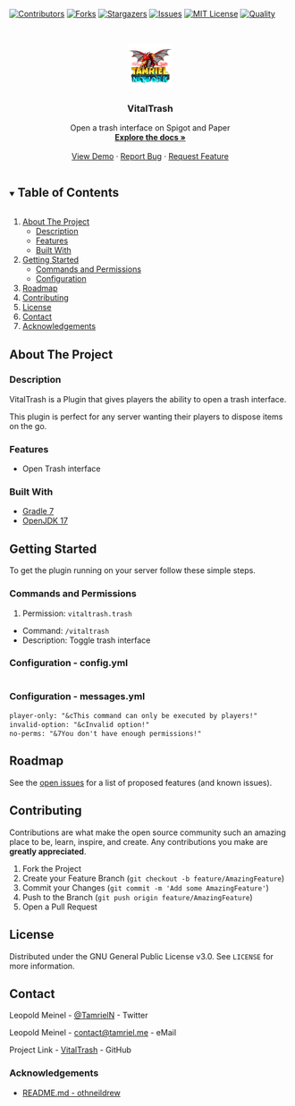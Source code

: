 <!-- PROJECT SHIELDS -->
[![Contributors][contributors-shield]][contributors-url]
[![Forks][forks-shield]][forks-url]
[![Stargazers][stars-shield]][stars-url]
[![Issues][issues-shield]][issues-url]
[![MIT License][license-shield]][license-url]
[![Quality][quality-shield]][quality-url]

<!-- PROJECT LOGO -->
<!--suppress ALL -->
<br />
<p align="center">
  <a href="https://github.com/TamrielNetwork/VitalTrash">
    <img src="images/logo.png" alt="Logo" width="80" height="80">
  </a>

<h3 align="center">VitalTrash</h3>

  <p align="center">
    Open a trash interface on Spigot and Paper
    <br />
    <a href="https://github.com/TamrielNetwork/VitalTrash"><strong>Explore the docs »</strong></a>
    <br />
    <br />
    <a href="https://github.com/TamrielNetwork/VitalTrash">View Demo</a>
    ·
    <a href="https://github.com/TamrielNetwork/VitalTrash/issues">Report Bug</a>
    ·
    <a href="https://github.com/TamrielNetwork/VitalTrash/issues">Request Feature</a>
  </p>

<!-- TABLE OF CONTENTS -->
<details open="open">
  <summary><h2 style="display: inline-block">Table of Contents</h2></summary>
  <ol>
    <li>
      <a href="#about-the-project">About The Project</a>
      <ul>
        <li><a href="#description">Description</a></li>
        <li><a href="#features">Features</a></li>
        <li><a href="#built-with">Built With</a></li>
      </ul>
    </li>
    <li>
      <a href="#getting-started">Getting Started</a>
      <ul>
        <li><a href="#commands-and-permissions">Commands and Permissions</a></li>
        <li><a href="#configuration">Configuration</a></li>
      </ul>
    </li>
    <li><a href="#roadmap">Roadmap</a></li>
    <li><a href="#contributing">Contributing</a></li>
    <li><a href="#license">License</a></li>
    <li><a href="#contact">Contact</a></li>
    <li><a href="#acknowledgements">Acknowledgements</a></li>
  </ol>
</details>

<!-- ABOUT THE PROJECT -->

## About The Project

### Description

VitalTrash is a Plugin that gives players the ability to open a trash interface.

This plugin is perfect for any server wanting their players to dispose items on the go.

### Features

* Open Trash interface

### Built With

* [Gradle 7](https://docs.gradle.org/7.4/release-notes.html)
* [OpenJDK 17](https://openjdk.java.net/projects/jdk/17/)

<!-- GETTING STARTED -->

## Getting Started

To get the plugin running on your server follow these simple steps.

### Commands and Permissions

1. Permission: `vitaltrash.trash`

* Command: `/vitaltrash`
* Description: Toggle trash interface

### Configuration - config.yml

```
```

### Configuration - messages.yml

```
player-only: "&cThis command can only be executed by players!"
invalid-option: "&cInvalid option!"
no-perms: "&7You don't have enough permissions!"
```

<!-- ROADMAP -->

## Roadmap

See the [open issues](https://github.com/TamrielNetwork/VitalTrash/issues) for a list of proposed features (and known
issues).

<!-- CONTRIBUTING -->

## Contributing

Contributions are what make the open source community such an amazing place to be, learn, inspire, and create. Any
contributions you make are **greatly appreciated**.

1. Fork the Project
2. Create your Feature Branch (`git checkout -b feature/AmazingFeature`)
3. Commit your Changes (`git commit -m 'Add some AmazingFeature'`)
4. Push to the Branch (`git push origin feature/AmazingFeature`)
5. Open a Pull Request

<!-- LICENSE -->

## License

Distributed under the GNU General Public License v3.0. See `LICENSE` for more information.

<!-- CONTACT -->

## Contact

Leopold Meinel - [@TamrielN](https://twitter.com/TamrielN) - Twitter

Leopold Meinel - [contact@tamriel.me](mailto:contact@tamriel.me) - eMail

Project Link - [VitalTrash](https://github.com/TamrielNetwork/VitalTrash) - GitHub

<!-- ACKNOWLEDGEMENTS -->

### Acknowledgements

* [README.md - othneildrew](https://github.com/othneildrew/Best-README-Template)

<!-- MARKDOWN LINKS & IMAGES -->

[contributors-shield]: https://img.shields.io/github/contributors-anon/TamrielNetwork/VitalTrash?style=for-the-badge

[contributors-url]: https://github.com/TamrielNetwork/VitalTrash/graphs/contributors

[forks-shield]: https://img.shields.io/github/forks/TamrielNetwork/VitalTrash?label=Forks&style=for-the-badge

[forks-url]: https://github.com/TamrielNetwork/VitalTrash/network/members

[stars-shield]: https://img.shields.io/github/stars/TamrielNetwork/VitalTrash?style=for-the-badge

[stars-url]: https://github.com/TamrielNetwork/VitalTrash/stargazers

[issues-shield]: https://img.shields.io/github/issues/TamrielNetwork/VitalTrash?style=for-the-badge

[issues-url]: https://github.com/TamrielNetwork/VitalTrash/issues

[license-shield]: https://img.shields.io/github/license/TamrielNetwork/VitalTrash?style=for-the-badge

[license-url]: https://github.com/TamrielNetwork/VitalTrash/blob/main/LICENSE

[quality-shield]: https://img.shields.io/codefactor/grade/github/TamrielNetwork/VitalTrash?style=for-the-badge

[quality-url]: https://www.codefactor.io/repository/github/TamrielNetwork/VitalTrash
